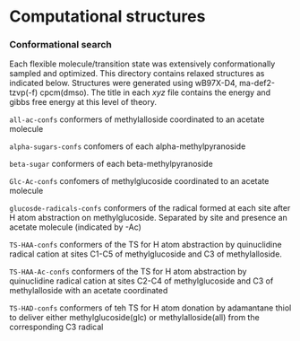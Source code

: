 # Computational structures

### Conformational search

Each flexible molecule/transition state was extensively conformationally sampled and optimized. This directory contains relaxed structures as indicated below. Structures were generated using wB97X-D4, ma-def2-tzvp(-f) cpcm(dmso). The title in each *xyz* file contains the energy and gibbs free energy at this level of theory.

`all-ac-confs` conformers of methylalloside coordinated to an acetate molecule

`alpha-sugars-confs` confomers of each alpha-methylpyranoside

`beta-sugar` conformers of each beta-methylpyranoside

`Glc-Ac-confs` confomers of methylglucoside coordinated to an acetate molecule

`glucosde-radicals-confs` conformers of the radical formed at each site after H atom abstraction on methylglucoside. Separated by site and presence an acetate molecule (indicated by -Ac)

`TS-HAA-confs` conformers of the TS for H atom abstraction by quinuclidine radical cation at sites C1-C5 of methylglucoside and C3 of methylalloside.

`TS-HAA-Ac-confs` conformers of the TS for H atom abstraction by quinuclidine radical cation at sites C2-C4 of methylglucoside and C3 of methylalloside with an acetate coordinated

`TS-HAD-confs` conformers of teh TS for H atom donation by adamantane thiol to deliver either methylglucoside(glc) or methylalloside(all) from the corresponding C3 radical

